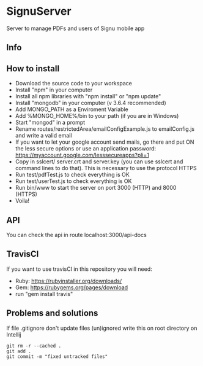 # SignuServer

Server to manage PDFs and users of Signu mobile app

## Info



## How to install

- Download the source code to your workspace
- Install "npm" in your computer
- Install all npm libraries with "npm install" or "npm update"
- Install "mongodb" in your computer (v 3.6.4 recommended)
- Add MONGO_PATH as a Enviroment Variable
- Add %MONGO_HOME%/bin to your path (if you are in Windows)
- Start "mongod" in a prompt
- Rename routes/restrictedArea/emailConfigExample.js to emailConfig.js and write a valid email
- If you want to let your google account send mails, go there and put ON the less secure options or use an application password: https://myaccount.google.com/lesssecureapps?pli=1
- Copy in sslcert/ server.crt and server.key (you can use sslcert and command lines to do that). This is necessary to use the protocol HTTPS
- Run test/pdfTest.js to check everything is OK
- Run test/userTest.js to check everything is OK
- Run bin/www to start the server on port 3000 (HTTP) and 8000 (HTTPS)
- Voila!

## API

You can check the api in route localhost:3000/api-docs


## TravisCI

If you want to use travisCI in this repository you will need:

- Ruby: https://rubyinstaller.org/downloads/
- Gem: https://rubygems.org/pages/download
- run "gem install travis"

## Problems and solutions

If file .gitignore don't update files (un)ignored write this on root directory on Intellij

```
git rm -r --cached .
git add .
git commit -m "fixed untracked files"
```


